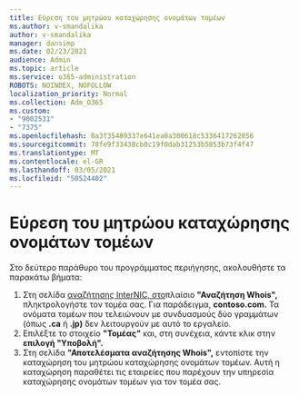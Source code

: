 ```yaml
---
title: Εύρεση του μητρώου καταχώρησης ονομάτων τομέων
ms.author: v-smandalika
author: v-smandalika
manager: dansimp
ms.date: 02/23/2021
audience: Admin
ms.topic: article
ms.service: o365-administration
ROBOTS: NOINDEX, NOFOLLOW
localization_priority: Normal
ms.collection: Adm_O365
ms.custom:
- "9002531"
- "7375"
ms.openlocfilehash: 0a3f35489337e641ea0a300618c5336417262056
ms.sourcegitcommit: 78fe9f33438cb0c19f0dab31253b5853b73f4f47
ms.translationtype: MT
ms.contentlocale: el-GR
ms.lasthandoff: 03/05/2021
ms.locfileid: "50524402"
---
```

# <a name="find-your-domain-registrar"></a>Εύρεση του μητρώου καταχώρησης ονομάτων τομέων

Στο δεύτερο παράθυρο του προγράμματος περιήγησης, ακολουθήστε τα παρακάτω βήματα:

1. Στη σελίδα [αναζήτησης InterNIC, στο](https://lookup.icann.org/)πλαίσιο **"Αναζήτηση Whois",** πληκτρολογήστε τον τομέα σας. Για παράδειγμα, **contoso.com.** Τα ονόματα τομέων που τελειώνουν με συνδυασμούς δύο γραμμάτων (όπως **.ca** ή **.jp)** δεν λειτουργούν με αυτό το εργαλείο.
2. Επιλέξτε το στοιχείο **"Τομέας"** και, στη συνέχεια, κάντε κλικ στην **επιλογή "Υποβολή".**
3. Στη σελίδα **"Αποτελέσματα αναζήτησης Whois",** εντοπίστε την καταχώρηση του μητρώου καταχώρησης ονομάτων τομέων. Αυτή η καταχώρηση παραθέτει τις εταιρείες που παρέχουν την υπηρεσία καταχώρησης ονομάτων τομέων για τον τομέα σας.

